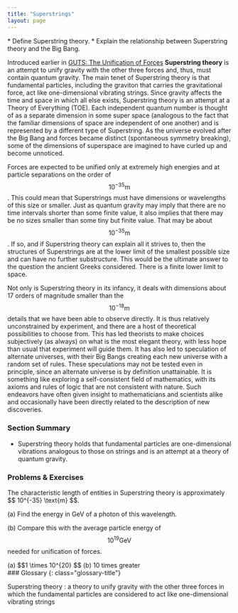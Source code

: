 ```yaml
---
title: "Superstrings"
layout: page
---
```


<div class="abstract" markdown="1">
* Define Superstring theory.
* Explain the relationship between Superstring theory and the Big Bang.
</div>

Introduced earlier in [GUTS: The Unification of Forces](/m42680) **Superstring
theory** is an attempt to unify gravity with the other three forces and, thus,
must contain quantum gravity. The main tenet of Superstring theory is that
fundamental particles, including the graviton that carries the gravitational
force, act like one-dimensional vibrating strings. Since gravity affects the
time and space in which all else exists, Superstring theory is an attempt at a
Theory of Everything (TOE). Each independent quantum number is thought of as a
separate dimension in some super space (analogous to the fact that the familiar
dimensions of space are independent of one another) and is represented by a
different type of Superstring. As the universe evolved after the Big Bang and
forces became distinct (spontaneous symmetry breaking), some of the dimensions
of superspace are imagined to have curled up and become unnoticed.

Forces are expected to be unified only at extremely high energies and at
particle separations on the order of $$ 10^{-35} \text{m} $$ . This could mean
that Superstrings must have dimensions or wavelengths of this size or smaller.
Just as quantum gravity may imply that there are no time intervals shorter than
some finite value, it also implies that there may be no sizes smaller than some
tiny but finite value. That may be about $$ 10^{-35} \text{m} $$ . If so, and if
Superstring theory can explain all it strives to, then the structures of
Superstrings are at the lower limit of the smallest possible size and can have
no further substructure. This would be the ultimate answer to the question the
ancient Greeks considered. There is a finite lower limit to space.

Not only is Superstring theory in its infancy, it deals with dimensions about 17
orders of magnitude smaller than the $$ 10^{-18} \text{m} $$ details that we
have been able to observe directly. It is thus relatively unconstrained by
experiment, and there are a host of theoretical possibilities to choose from.
This has led theorists to make choices subjectively (as always) on what is the
most elegant theory, with less hope than usual that experiment will guide them.
It has also led to speculation of alternate universes, with their Big Bangs
creating each new universe with a random set of rules. These speculations may
not be tested even in principle, since an alternate universe is by definition
unattainable. It is something like exploring a self-consistent field of
mathematics, with its axioms and rules of logic that are not consistent with
nature. Such endeavors have often given insight to mathematicians and scientists
alike and occasionally have been directly related to the description of new
discoveries.

### Section Summary

* Superstring theory holds that fundamental particles are one-dimensional
  vibrations analogous to those on strings and is an attempt at a theory of
  quantum gravity.

### Problems &amp; Exercises

<div class="exercise" data-element-type="problems-exercises">
<div class="problem" markdown="1">
The characteristic length of entities in Superstring theory is approximately  $$ 10^{-35} \text{m} $$.

(a) Find the energy in GeV of a photon of this wavelength.

(b) Compare this with the average particle energy of $$ 10^{19} \text{GeV} $$
needed for unification of forces.

</div>
<div class="solution" data-element-type="problems-exercises" markdown="1">
(a)  $$1 \times 10^{20}  $$
(b) 10 times greater

</div>
</div>

<div class="glossary" markdown="1">
### Glossary
{: class="glossary-title"}

Superstring theory
: a theory to unify gravity with the other three forces in which the fundamental
particles are considered to act like one-dimensional vibrating strings 

</div>
